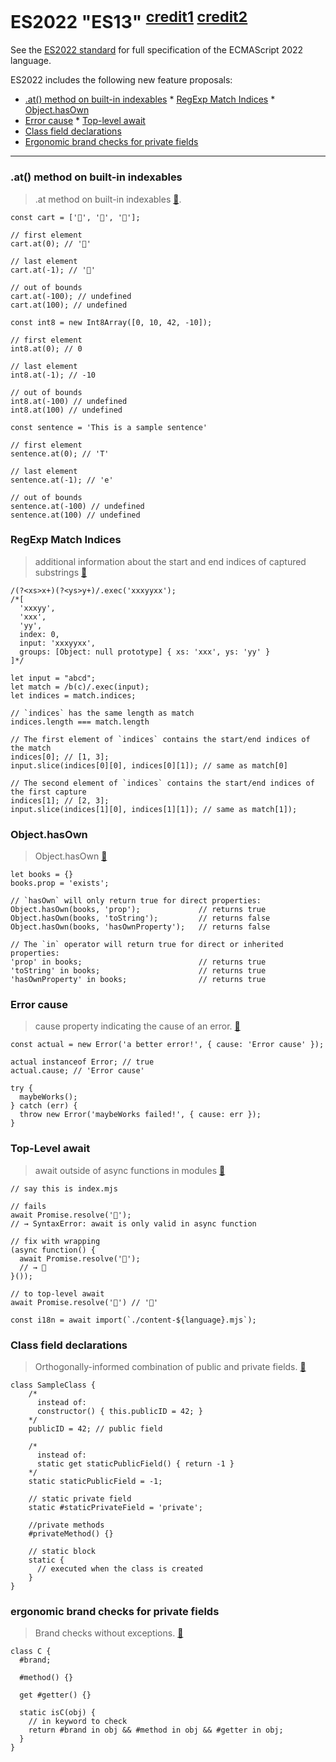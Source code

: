 # ES2022 "ES13" <sup><span>[credit1](https://v8.dev/features/tags/es2022)</span> <span>[credit2](https://h3manth.com/ES2022/)</span></sup>

See the [ES2022 standard](https://tc39.es/ecma262/2022/) for full specification of the ECMAScript 2022 language.

ES2022 includes the following new feature proposals:

* [.at() method on built-in indexables](#at-method-on-built-in-indexables)
  [](#at-method-on-built-in-indexables)* [](#at-method-on-built-in-indexables)[RegExp Match Indices](#regexp-match-indices)
  [](#regexp-match-indices)* [](#regexp-match-indices)[Object.hasOwn](#objecthasown)
* [Error cause](#error-cause)
  [](#error-cause)* [](#error-cause)[Top-level await](#top-level-await)
* [Class field declarations](#class-field-declarations)
* [Ergonomic brand checks for private fields](#ergonomic-brand-checks-for-private-fields)
---

### [](#at-method-on-built-in-indexables).at() method on built-in indexables

> .at method on built-in indexables [📕](https://github.com/tc39/proposal-relative-indexing-method).

    const cart = ['🍎', '🍌', '🍍'];
    
    // first element
    cart.at(0); // '🍎'
    
    // last element
    cart.at(-1); // '🍍'
    
    // out of bounds
    cart.at(-100); // undefined 
    cart.at(100); // undefined 

    const int8 = new Int8Array([0, 10, 42, -10]);
    
    // first element 
    int8.at(0); // 0
    
    // last element
    int8.at(-1); // -10
    
    // out of bounds
    int8.at(-100) // undefined 
    int8.at(100) // undefined

    const sentence = 'This is a sample sentence'
    
    // first element 
    sentence.at(0); // 'T'
    
    // last element
    sentence.at(-1); // 'e'
    
    // out of bounds
    sentence.at(-100) // undefined
    sentence.at(100) // undefined

### [](#regexp-match-indices)RegExp Match Indices

> additional information about the start and end indices of captured substrings [📕](https://github.com/tc39/proposal-regexp-match-indices)

    /(?<xs>x+)(?<ys>y+)/.exec('xxxyyxx');
    /*[
      'xxxyy',
      'xxx',
      'yy',
      index: 0,
      input: 'xxxyyxx',
      groups: [Object: null prototype] { xs: 'xxx', ys: 'yy' }
    ]*/

    let input = "abcd";
    let match = /b(c)/.exec(input);
    let indices = match.indices;
    
    // `indices` has the same length as match
    indices.length === match.length
    
    // The first element of `indices` contains the start/end indices of the match
    indices[0]; // [1, 3];
    input.slice(indices[0][0], indices[0][1]); // same as match[0]
    
    // The second element of `indices` contains the start/end indices of the first capture
    indices[1]; // [2, 3];
    input.slice(indices[1][0], indices[1][1]); // same as match[1]);

### [](#objecthasown)Object.hasOwn

> Object.hasOwn [📕](https://github.com/tc39/proposal-accessible-object-hasownproperty)

    let books = {}
    books.prop = 'exists';
    
    // `hasOwn` will only return true for direct properties:
    Object.hasOwn(books, 'prop');             // returns true
    Object.hasOwn(books, 'toString');         // returns false
    Object.hasOwn(books, 'hasOwnProperty');   // returns false
    
    // The `in` operator will return true for direct or inherited properties:
    'prop' in books;                          // returns true
    'toString' in books;                      // returns true
    'hasOwnProperty' in books;                // returns true

### [](#error-cause)Error cause

> cause property indicating the cause of an error. [📕](https://github.com/tc39/proposal-error-cause)

    const actual = new Error('a better error!', { cause: 'Error cause' });
    
    actual instanceof Error; // true
    actual.cause; // 'Error cause'

    try {
      maybeWorks();
    } catch (err) {
      throw new Error('maybeWorks failed!', { cause: err });
    }

### [](#top-level-await)Top-Level await

> await outside of async functions in modules [📕](https://github.com/tc39/proposal-top-level-await)

    // say this is index.mjs
    
    // fails
    await Promise.resolve('🍎');
    // → SyntaxError: await is only valid in async function
    
    // fix with wrapping
    (async function() {
      await Promise.resolve('🍎');
      // → 🎉
    }());
    
    // to top-level await
    await Promise.resolve('🍎') // '🍎'

    const i18n = await import(`./content-${language}.mjs`);

### [](#class-field-declarations)Class field declarations

> Orthogonally-informed combination of public and private fields. [📕](https://github.com/tc39/proposal-class-fields)

    class SampleClass {
        /*
          instead of:
          constructor() { this.publicID = 42; }
        */
        publicID = 42; // public field
    
        /*
          instead of:
          static get staticPublicField() { return -1 }
        */
        static staticPublicField = -1;
    
        // static private field
        static #staticPrivateField = 'private';
    
        //private methods
        #privateMethod() {}
    
        // static block
        static {
          // executed when the class is created
        }
    }

### [](#ergonomic-brand-checks-for-private-fields)ergonomic brand checks for private fields

> Brand checks without exceptions. [📕](https://github.com/tc39/proposal-private-fields-in-in)

    class C {
      #brand;
    
      #method() {}
    
      get #getter() {}
    
      static isC(obj) {
        // in keyword to check
        return #brand in obj && #method in obj && #getter in obj;
      }
    }
